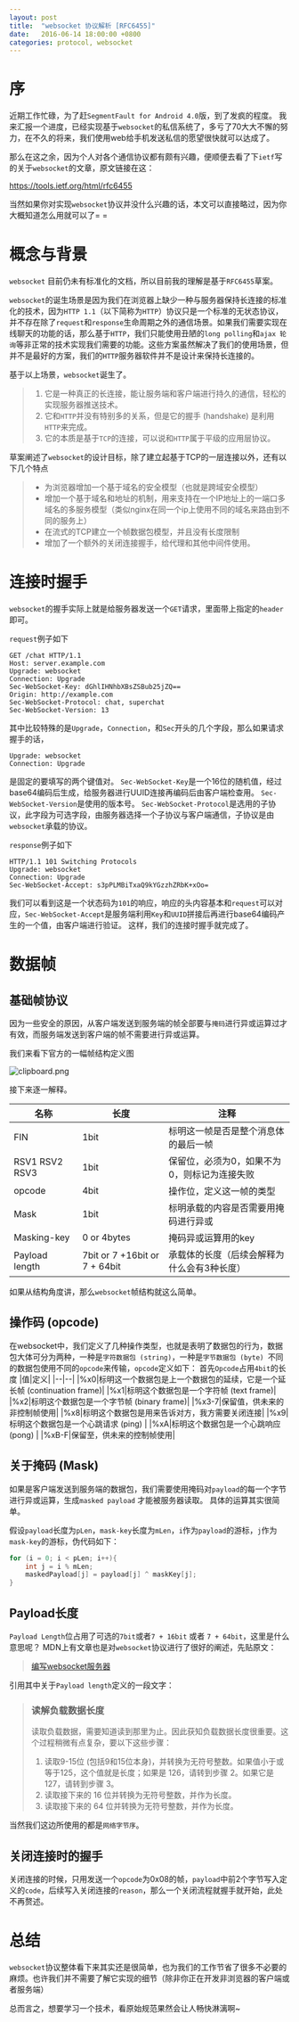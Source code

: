 ```yaml
---
layout: post
title:  "websocket 协议解析 [RFC6455]"
date:   2016-06-14 18:00:00 +0800
categories: protocol, websocket
---
```


# 序
近期工作忙碌，为了赶`SegmentFault for Android 4.0`版，到了发疯的程度。
我来汇报一个进度，已经实现基于`websocket`的私信系统了，多亏了70大大不懈的努力，在不久的将来，我们使用web给手机发送私信的愿望很快就可以达成了。

那么在这之余，因为个人对各个通信协议都有颇有兴趣，便顺便去看了下`ietf`写的关于`websocket`的文章，原文链接在这：

https://tools.ietf.org/html/rfc6455

当然如果你对实现`websocket`协议并没什么兴趣的话，本文可以直接略过，因为你大概知道怎么用就可以了= =

# 概念与背景
`websocket` 目前仍未有标准化的文档，所以目前我的理解是基于`RFC6455`草案。

`websocket`的诞生场景是因为我们在浏览器上缺少一种与服务器保持长连接的标准化的技术，因为`HTTP 1.1`（以下简称为`HTTP`）协议只是一个标准的无状态协议，并不存在除了`request`和`response`生命周期之外的通信场景。如果我们需要实现在线聊天的功能的话，那么基于`HTTP`，我们只能使用丑陋的`long polling`和`ajax 轮询`等非正常的技术实现我们需要的功能。这些方案虽然解决了我们的使用场景，但并不是最好的方案，我们的`HTTP`服务器软件并不是设计来保持长连接的。

基于以上场景，`websocket`诞生了。
> 1. 它是一种真正的长连接，能让服务端和客户端进行持久的通信，轻松的实现服务器推送技术。
> 2. 它和`HTTP`并没有特别多的关系，但是它的握手 (handshake) 是利用`HTTP`来完成。
> 3. 它的本质是基于`TCP`的连接，可以说和`HTTP`属于平级的应用层协议。

草案阐述了`websocket`的设计目标，除了建立起基于TCP的一层连接以外，还有以下几个特点
> - 为浏览器增加一个基于域名的安全模型（也就是跨域安全模型）
> - 增加一个基于域名和地址的机制，用来支持在一个IP地址上的一端口多域名的多服务模型（类似nginx在同一个ip上使用不同的域名来路由到不同的服务上）
> - 在流式的TCP建立一个帧数据包模型，并且没有长度限制
> - 增加了一个额外的关闭连接握手，给代理和其他中间件使用。

# 连接时握手
`websocket`的握手实际上就是给服务器发送一个`GET`请求，里面带上指定的`header`即可。

`request`例子如下

```
GET /chat HTTP/1.1
Host: server.example.com
Upgrade: websocket
Connection: Upgrade
Sec-WebSocket-Key: dGhlIHNhbXBsZSBub25jZQ==
Origin: http://example.com
Sec-WebSocket-Protocol: chat, superchat
Sec-WebSocket-Version: 13
```

其中比较特殊的是`Upgrade`，`Connection`，和`Sec`开头的几个字段，那么如果请求握手的话，
```
Upgrade: websocket
Connection: Upgrade
```
是固定的要填写的两个键值对。
`Sec-WebSocket-Key`是一个16位的随机值，经过base64编码后生成，给服务器进行UUID连接再编码后由客户端检查用。
`Sec-WebSocket-Version`是使用的版本号。
`Sec-WebSocket-Protocol`是选用的子协议，此字段为可选字段，由服务器选择一个子协议与客户端通信，子协议是由`websocket`承载的协议。

`response`例子如下
```
HTTP/1.1 101 Switching Protocols
Upgrade: websocket
Connection: Upgrade
Sec-WebSocket-Accept: s3pPLMBiTxaQ9kYGzzhZRbK+xOo=
```
我们可以看到这是一个状态码为`101`的响应，响应的头内容基本和`request`可以对应，`Sec-WebSocket-Accept`是服务端利用`Key`和`UUID`拼接后再进行base64编码产生的一个值，由客户端进行验证。
这样，我们的连接时握手就完成了。

# 数据帧

## 基础帧协议
因为一些安全的原因，从客户端发送到服务端的帧全部要与`掩码`进行异或运算过才有效，而服务端发送到客户端的帧不需要进行异或运算。

我们来看下官方的一幅帧结构定义图

![clipboard.png](/img/bVxZFC)

接下来逐一解释。

|名称|长度|注释|
|--|--|--|
|FIN|1bit|标明这一帧是否是整个消息体的最后一帧|
|RSV1 RSV2 RSV3|1bit|保留位，必须为0，如果不为0，则标记为连接失败|
|opcode|4bit|操作位，定义这一帧的类型|
|Mask|1bit|标明承载的内容是否需要用掩码进行异或|
|Masking-key|0 or 4bytes|掩码异或运算用的key|
|Payload length|7bit or 7 +16bit or 7 + 64bit|承载体的长度（后续会解释为什么会有3种长度）|

如果从结构角度讲，那么`websocket`帧结构就这么简单。

## 操作码 (opcode)

在websocket中，我们定义了几种操作类型，也就是表明了数据包的行为，数据包大体可分为两种，一种是`字符数据包 (string)`，一种是`字节数据包 (byte) `不同的数据包使用不同的`opcode`来传输，`opcode`定义如下：
首先`Opcode`占用`4bit`的长度
|值|定义|
|--|--|
|%x0|标明这一个数据包是上一个数据包的延续，它是一个延长帧 (continuation frame)|
|%x1|标明这个数据包是一个字符帧 (text frame)|
|%x2|标明这个数据包是一个字节帧 (binary frame)|
|%x3-7|保留值，供未来的非控制帧使用|
|%x8|标明这个数据包是用来告诉对方，我方需要关闭连接|
|%x9|标明这个数据包是一个心跳请求 (ping) |
|%xA|标明这个数据包是一个心跳响应 (pong) |
|%xB-F|保留至，供未来的控制帧使用|

## 关于掩码 (Mask)

如果是客户端发送到服务端的数据包，我们需要使用掩码对`payload`的每一个字节进行异或运算，生成`masked payload` 才能被服务器读取。
具体的运算其实很简单。

假设`payload`长度为`pLen`，`mask-key`长度为`mLen`，`i`作为`payload`的游标，`j`作为`mask-key`的游标，伪代码如下：
```java
for (i = 0; i < pLen; i++){
    int j = i % mLen;
    maskedPayload[j] = payload[j] ^ maskKey[j];
}
```


## Payload长度
`Payload Length`位占用了可选的`7bit`或者`7 + 16bit` 或者 `7 + 64bit`，这里是什么意思呢？ MDN上有文章也是对`websocket`协议进行了很好的阐述，先贴原文：

> [编写websocket服务器](https://developer.mozilla.org/zh-CN/docs/WebSockets/Writing_WebSocket_servers)

引用其中关于`Payload length`定义的一段文字：

> ### 读解负载数据长度
> 读取负载数据，需要知道读到那里为止。因此获知负载数据长度很重要。这个过程稍微有点复杂，要以下这些步骤：
> 1. 读取9-15位 (包括9和15位本身)，并转换为无符号整数。如果值小于或等于125，这个值就是长度；如果是 126，请转到步骤 2。如果它是 127，请转到步骤 3。
> 2. 读取接下来的 16 位并转换为无符号整数，并作为长度。
> 3. 读取接下来的 64 位并转换为无符号整数，并作为长度。

当然我们这边所使用的都是`网络字节序`。

## 关闭连接时的握手

关闭连接的时候，只用发送一个`opcode`为0x08的帧，`payload`中前2个字节写入定义的`code`，后续写入关闭连接的`reason`，那么一个关闭流程就握手就开始，此处不再赘述。

# 总结
`websocket`协议整体看下来其实还是很简单，也为我们的工作节省了很多不必要的麻烦。也许我们并不需要了解它实现的细节（除非你正在开发非浏览器的客户端或者服务端）

总而言之，想要学习一个技术，看原始规范果然会让人畅快淋漓啊~

